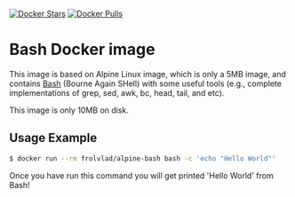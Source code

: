 [![Docker Stars](https://img.shields.io/docker/stars/frolvlad/alpine-bash.svg?style=flat-square)](https://hub.docker.com/r/frolvlad/alpine-bash/)
[![Docker Pulls](https://img.shields.io/docker/pulls/frolvlad/alpine-bash.svg?style=flat-square)](https://hub.docker.com/r/frolvlad/alpine-bash/)


Bash Docker image
=================

This image is based on Alpine Linux image, which is only a 5MB image, and
contains [Bash](https://www.gnu.org/software/bash/) (Bourne Again SHell) with
some useful tools (e.g., complete implementations of grep, sed, awk, bc, head,
tail, and etc).

This image is only 10MB on disk.

Usage Example
-------------

```bash
$ docker run --rm frolvlad/alpine-bash bash -c 'echo "Hello World"'
```

Once you have run this command you will get printed 'Hello World' from Bash!
